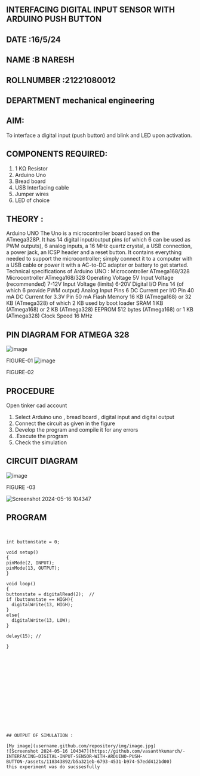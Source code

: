 ## INTERFACING DIGITAL INPUT SENSOR WITH ARDUINO PUSH BUTTON
## DATE :16/5/24
## NAME :B NARESH																			             
## ROLLNUMBER :21221080012
## DEPARTMENT mechanical engineering


## AIM:
To interface a digital input (push button) and blink and LED upon activation.
## COMPONENTS REQUIRED:
1.	1 KΩ Resistor 
2.	Arduino Uno 
3.	Bread board 
4.	USB Interfacing cable 
5.	Jumper wires 
6.	LED of choice 
## THEORY :
Arduino UNO
 	  The Uno is a microcontroller board based on the ATmega328P. It has 14 digital input/output pins (of which 6 can be used as PWM outputs), 6 analog inputs, a 16 MHz quartz crystal, a USB connection, a power jack, an ICSP header and a reset button. It contains everything needed to support the microcontroller; simply connect it to a computer with a USB cable or power it with a AC-to-DC adapter or battery to get started.
	Technical specifications of Arduino UNO :
Microcontroller	ATmega168/328
Microcontroller	ATmega168/328
Operating Voltage	5V
Input Voltage (recommended)	7-12V
Input Voltage (limits)	6-20V
Digital I/O Pins	14 (of which 6 provide PWM output)
Analog Input Pins	6
DC Current per I/O Pin	40 mA
DC Current for 3.3V Pin	50 mA
Flash Memory	16 KB (ATmega168) or 32 KB (ATmega328) of which 2 KB used by boot loader
SRAM	1 KB (ATmega168) or 2 KB (ATmega328)
EEPROM	512 bytes (ATmega168) or 1 KB (ATmega328)
Clock Speed	16 MHz
## PIN DIAGRAM FOR ATMEGA 328
 
![image](https://user-images.githubusercontent.com/36288975/163530394-115baee4-7ed1-49fe-9cce-d7b625e11e85.png)

FIGURE-01
![image](https://user-images.githubusercontent.com/36288975/163530431-4d390e98-0942-42d8-95b8-f57d348e6ad8.png)

FIGURE-02
## PROCEDURE 
 Open tinker cad account 
1.	Select Arduino uno , bread board , digital input and digital output 
2.	Connect the circuit as given in the figure 
3.	Develop the program and compile it for any errors 
4.	 .Execute the program 
5.	Check the simulation 



## CIRCUIT DIAGRAM 


![image](https://user-images.githubusercontent.com/36288975/163530437-87a0afbd-b3c9-44ad-b907-5de63486fb9d.png)



FIGURE -03

![Screenshot 2024-05-16 104347](https://github.com/vasanthkumarch/-INTERFACING-DIGITAL-INPUT-SENSOR-WITH-ARDUINO-PUSH-BUTTON-/assets/118343892/2c0ff20b-61ce-4063-b158-3c4c7e02ad98)



## PROGRAM 
 ```
 

int buttonstate = 0;

void setup()
{
 pinMode(2, INPUT);
 pinMode(13, OUTPUT);
}

void loop()
{
 buttonstate = digitalRead(2);  //
 if (buttonstate == HIGH){
   digitalWrite(13, HIGH);
 }
 else{
   digitalWrite(13, LOW);
 }
 
 delay(15); //
 
}










 
 
 



## OUTPUT OF SIMULATION :

[My image](username.github.com/repository/img/image.jpg)
![Screenshot 2024-05-16 104347](https://github.com/vasanthkumarch/-INTERFACING-DIGITAL-INPUT-SENSOR-WITH-ARDUINO-PUSH-BUTTON-/assets/118343892/b5a321eb-6793-4531-b974-57edd412bd00)
this experiment was do sucssesfully
